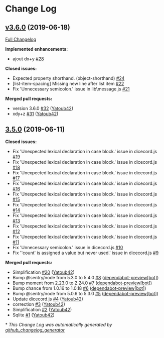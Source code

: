 # Change Log

## [v3.6.0](https://github.com/Yatoub42/dicecord/tree/v3.6.0) (2019-06-18)
[Full Changelog](https://github.com/Yatoub42/dicecord/compare/3.5.0...v3.6.0)

**Implemented enhancements:**

- ajout dx+y [\#28](https://github.com/Yatoub42/dicecord/issues/28)

**Closed issues:**

- Expected property shorthand. \(object-shorthand\) [\#24](https://github.com/Yatoub42/dicecord/issues/24)
- \[list-item-spacing\] Missing new line after list item [\#22](https://github.com/Yatoub42/dicecord/issues/22)
- Fix 'Unnecessary semicolon.' issue in lib\message.js [\#21](https://github.com/Yatoub42/dicecord/issues/21)

**Merged pull requests:**

- version 3.6.0 [\#32](https://github.com/Yatoub42/dicecord/pull/32) ([Yatoub42](https://github.com/Yatoub42))
- xdy+z [\#31](https://github.com/Yatoub42/dicecord/pull/31) ([Yatoub42](https://github.com/Yatoub42))

## [3.5.0](https://github.com/Yatoub42/dicecord/tree/3.5.0) (2019-06-11)
**Closed issues:**

- Fix 'Unexpected lexical declaration in case block.' issue in dicecord.js [\#19](https://github.com/Yatoub42/dicecord/issues/19)
- Fix 'Unexpected lexical declaration in case block.' issue in dicecord.js [\#18](https://github.com/Yatoub42/dicecord/issues/18)
- Fix 'Unexpected lexical declaration in case block.' issue in dicecord.js [\#17](https://github.com/Yatoub42/dicecord/issues/17)
- Fix 'Unexpected lexical declaration in case block.' issue in dicecord.js [\#16](https://github.com/Yatoub42/dicecord/issues/16)
- Fix 'Unexpected lexical declaration in case block.' issue in dicecord.js [\#15](https://github.com/Yatoub42/dicecord/issues/15)
- Fix 'Unexpected lexical declaration in case block.' issue in dicecord.js [\#14](https://github.com/Yatoub42/dicecord/issues/14)
- Fix 'Unexpected lexical declaration in case block.' issue in dicecord.js [\#13](https://github.com/Yatoub42/dicecord/issues/13)
- Fix 'Unexpected lexical declaration in case block.' issue in dicecord.js [\#12](https://github.com/Yatoub42/dicecord/issues/12)
- Fix 'Unexpected lexical declaration in case block.' issue in dicecord.js [\#11](https://github.com/Yatoub42/dicecord/issues/11)
- Fix 'Unnecessary semicolon.' issue in dicecord.js [\#10](https://github.com/Yatoub42/dicecord/issues/10)
- Fix ''count' is assigned a value but never used.' issue in dicecord.js [\#9](https://github.com/Yatoub42/dicecord/issues/9)

**Merged pull requests:**

- Simplification [\#20](https://github.com/Yatoub42/dicecord/pull/20) ([Yatoub42](https://github.com/Yatoub42))
- Bump @sentry/node from 5.3.0 to 5.4.0 [\#8](https://github.com/Yatoub42/dicecord/pull/8) ([dependabot-preview[bot]](https://github.com/apps/dependabot-preview))
- Bump moment from 2.23.0 to 2.24.0 [\#7](https://github.com/Yatoub42/dicecord/pull/7) ([dependabot-preview[bot]](https://github.com/apps/dependabot-preview))
- Bump chance from 1.0.16 to 1.0.18 [\#6](https://github.com/Yatoub42/dicecord/pull/6) ([dependabot-preview[bot]](https://github.com/apps/dependabot-preview))
- Bump @sentry/node from 5.0.6 to 5.3.0 [\#5](https://github.com/Yatoub42/dicecord/pull/5) ([dependabot-preview[bot]](https://github.com/apps/dependabot-preview))
- Update dicecord.js [\#4](https://github.com/Yatoub42/dicecord/pull/4) ([Yatoub42](https://github.com/Yatoub42))
- correction [\#3](https://github.com/Yatoub42/dicecord/pull/3) ([Yatoub42](https://github.com/Yatoub42))
- Simplification [\#2](https://github.com/Yatoub42/dicecord/pull/2) ([Yatoub42](https://github.com/Yatoub42))
- Sqlite [\#1](https://github.com/Yatoub42/dicecord/pull/1) ([Yatoub42](https://github.com/Yatoub42))



\* *This Change Log was automatically generated by [github_changelog_generator](https://github.com/skywinder/Github-Changelog-Generator)*